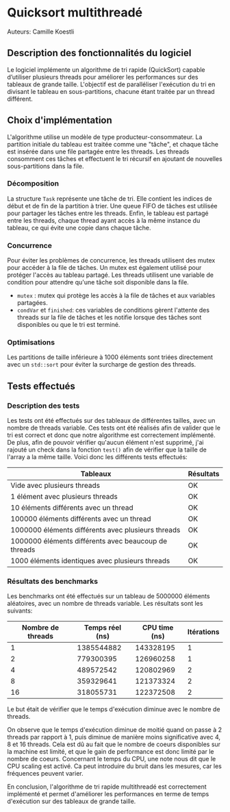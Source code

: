 # Quicksort multithreadé

Auteurs: Camille Koestli

## Description des fonctionnalités du logiciel

Le logiciel implémente un algorithme de tri rapide (QuickSort) capable d’utiliser plusieurs threads pour améliorer les performances sur des tableaux de grande taille. L'objectif est de paralléliser l'exécution du tri en divisant le tableau en sous-partitions, chacune étant traitée par un thread différent.

## Choix d'implémentation

L'algorithme utilise un modèle de type producteur-consommateur. La partition initiale du tableau est traitée comme une "tâche", et chaque tâche est insérée dans une file partagée entre les threads. Les threads consomment ces tâches et effectuent le tri récursif en ajoutant de nouvelles sous-partitions dans la file.

### Décomposition

La structure `Task` représente une tâche de tri. Elle contient les indices de début et de fin de la partition à trier. Une queue FIFO de tâches est utilisée pour partager les tâches entre les threads. Enfin, le tableau est partagé entre les threads, chaque thread ayant accès à la même instance du tableau, ce qui évite une copie dans chaque tâche.

### Concurrence

Pour éviter les problèmes de concurrence, les threads utilisent des mutex pour accéder à la file de tâches. Un mutex est également utilisé pour protéger l'accès au tableau partagé. Les threads utilisent une variable de condition pour attendre qu'une tâche soit disponible dans la file.

- `mutex` : mutex qui protège les accès à la file de tâches et aux variables partagées.
- `condVar` et `finished`: ces variables de conditions gèrent l'attente des threads sur la file de tâches et les notifie lorsque des tâches sont disponibles ou que le tri est terminé.

### Optimisations

Les partitions de taille inférieure à 1000 éléments sont triées directement avec un `std::sort` pour éviter la surcharge de gestion des threads.

## Tests effectués

### Description des tests

Les tests ont été effectués sur des tableaux de différentes tailles, avec un nombre de threads variable. Ces tests ont été réalisés afin de valider que le tri est correct et donc que notre algorithme est correctement implémenté. De plus, afin de pouvoir vérifier qu'aucun élément n'est supprimé, j'ai rajouté un check dans la fonction `test()` afin de vérifier que la taille de l'array a la même taille. Voici donc les différents tests effectués:

| Tableaux                                             | Résultats |
| ---------------------------------------------------- | --------- |
| Vide avec plusieurs threads                          | OK        |
| 1 élément avec plusieurs threads                     | OK        |
| 10 éléments différents avec un thread                | OK        |
| 100000 éléments différents avec un thread            | OK        |
| 1000000 éléments différents avec plusieurs threads   | OK        |
| 1000000 éléments différents avec beaucoup de threads | OK        |
| 1000 éléments identiques avec plusieurs threads      | OK        |

### Résultats des benchmarks

Les benchmarks ont été effectués sur un tableau de 5000000 éléments aléatoires, avec un nombre de threads variable. Les résultats sont les suivants:

| Nombre de threads | Temps réel (ns) | CPU time (ns) | Itérations |
| ----------------- | --------------- | ------------- | ---------- |
| 1                 | 1385544882      | 143328195     | 1          |
| 2                 | 779300395       | 126960258     | 1          |
| 4                 | 489572542       | 120802969     | 2          |
| 8                 | 359329641       | 121373324     | 2          |
| 16                | 318055731       | 122372508     | 2          |

Le but était de vérifier que le temps d'exécution diminue avec le nombre de threads.

On observe que le temps d'exécution diminue de moitié quand on passe à 2 threads par rapport à 1, puis diminue de manière moins significative avec 4, 8 et 16 threads. Cela est dû au fait que le nombre de coeurs disponibles sur la machine est limité, et que le gain de performance est donc limité par le nombre de coeurs. Concernant le temps du CPU, une note nous dit que le CPU scaling est activé. Ca peut introduire du bruit dans les mesures, car les fréquences peuvent varier.

En conclusion, l'algorithme de tri rapide multithreadé est correctement implémenté et permet d'améliorer les performances en terme de temps d'exécution sur des tableaux de grande taille.
